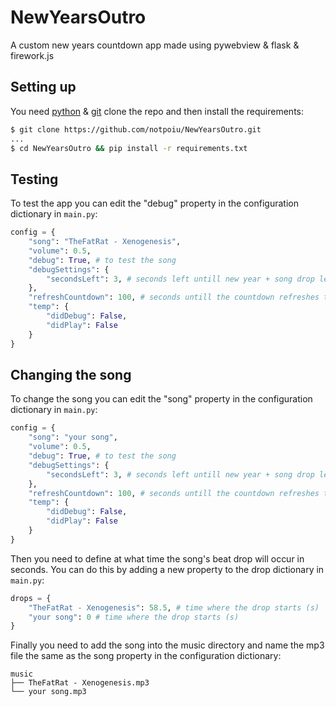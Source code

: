 # NewYearsOutro
A custom new years countdown app made using pywebview &amp; flask &amp; firework.js

## Setting up
You need [python](https://www.python.org/) & [git](https://git-scm.com/)
clone the repo and then install the requirements:
```bash
$ git clone https://github.com/notpoiu/NewYearsOutro.git
...
$ cd NewYearsOutro && pip install -r requirements.txt
```

## Testing
To test the app you can edit the "debug" property in the configuration dictionary in `main.py`:
```python
config = {
    "song": "TheFatRat - Xenogenesis",
    "volume": 0.5,
    "debug": True, # to test the song
    "debugSettings": {
        "secondsLeft": 3, # seconds left untill new year + song drop length, you can put negative numbers too
    },
    "refreshCountdown": 100, # seconds untill the countdown refreshes to the next year
    "temp": {
        "didDebug": False,
        "didPlay": False
    }
}
```

## Changing the song
To change the song you can edit the "song" property in the configuration dictionary in `main.py`:
```python
config = {
    "song": "your song",
    "volume": 0.5,
    "debug": True, # to test the song
    "debugSettings": {
        "secondsLeft": 3, # seconds left untill new year + song drop length, you can put negative numbers too
    },
    "refreshCountdown": 100, # seconds untill the countdown refreshes to the next year
    "temp": {
        "didDebug": False,
        "didPlay": False
    }
}
```
Then you need to define at what time the song's beat drop will occur in seconds.
You can do this by adding a new property to the drop dictionary in `main.py`:
```python
drops = {
    "TheFatRat - Xenogenesis": 58.5, # time where the drop starts (s)
    "your song": 0 # time where the drop starts (s)
}
```
Finally you need to add the song into the music directory and name the mp3 file the same as the song property in the configuration dictionary:
```
music
├── TheFatRat - Xenogenesis.mp3
└── your song.mp3
```
